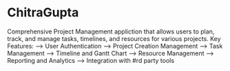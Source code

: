 # ChitraGupta
Comprehensive Project Management appliction that allows users to plan, track, and manage tasks, timelines, and resources for various projects.
Key Features:
--> User Authentication
--> Project Creation Management
--> Task Management
--> Timeline and Gantt Chart
--> Resource Management
--> Reporting and Analytics
--> Integration with #rd party tools
